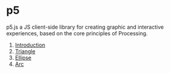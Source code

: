 # p5
p5.js a JS client-side library for creating graphic and interactive experiences, based on the core principles of Processing.

1. <a href="https://www.geeksforgeeks.org/p5-js-introduction/">Introduction</a>
2. <a href="https://www.geeksforgeeks.org/p5-js-triangle-function/">Triangle</a>
3. <a href="https://www.geeksforgeeks.org/p5-js-ellipse-function/">Ellipse</a>
4. <a href="https://www.geeksforgeeks.org/p5-js-arc-function/">Arc</a>
